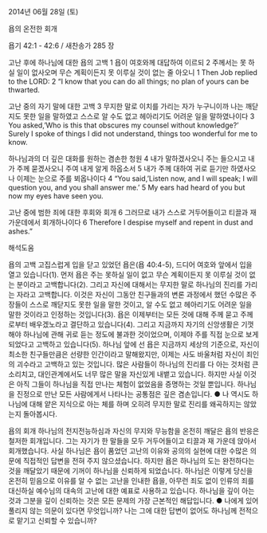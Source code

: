 2014년 06월 28일 (토)

욥의 온전한 회개



욥기 42:1 - 42:6 / 새찬송가 285 장


고난 후에 하나님에 대한 욥의 고백 
1 욥이 여호와께 대답하여 이르되 2 주께서는 못 하실 일이 없사오며 무슨 계획이든지 못 이루실 것이 없는 줄 아오니
1 Then Job replied to the LORD: 2 “I know that you can do all things; no plan of yours can be thwarted.   

고난 중의 자기 말에 대한 고백
3 무지한 말로 이치를 가리는 자가 누구니이까 나는 깨닫지도 못한 일을 말하였고 스스로 알 수도 없고 헤아리기도 어려운 일을 말하였나이다
3 You asked,’Who is this that obscures my counsel without knowledge?’ Surely I spoke of things I did not understand, things too wonderful for me to know.  

하나님과의 더 깊은 대화를 원하는 겸손한 청원 
4 내가 말하겠사오니 주는 들으시고 내가 주께 묻겠사오니 주여 내게 알게 하옵소서 5 내가 주께 대하여 귀로 듣기만 하였사오나 이제는 눈으로 주를 뵈옵나이다
4 “You said,’Listen now, and I will speak; I will question you, and you shall answer me.’ 5 My ears had heard of you but now my eyes have seen you.   

고난 중에 범한 죄에 대한 후회와 회개 
6 그러므로 내가 스스로 거두어들이고 티끌과 재 가운데에서 회개하나이다
6 Therefore I despise myself and repent in dust and ashes.”

해석도움





욥의 고백
고집스럽게 입을 닫고 있었던 욥은(욥 40:4-5), 드디어 여호와 앞에서 입을 열고 있습니다(1). 먼저 욥은 주는 못하실 일이 없고 무슨 계획이든지 못 이루실 것이 없는 분이라고 고백합니다(2). 그리고 자신에 대해서는 무지한 말로 하나님의 진리를 가리는 자라고 고백합니다. 이것은 자신이 그동안 친구들과의 변론 과정에서 했던 수많은 주장들이 스스로 깨닫지도 못한 일을 말한 것이고, 알 수도 없고 헤아리기도 어려운 일을 말한 것이라고 인정하는 것입니다(3). 욥은 이제부터는 모든 것에 대해 주께 묻고 주께로부터 배우겠노라고 결단하고 있습니다(4). 그리고 지금까지 자기의 신앙생활은 기껏해야 하나님에 관해 귀로 듣는 정도에 불과한 것이었으며, 이제야 주를 직접 눈으로 보게 되었다고 고백하고 있습니다(5). 하나님 앞에 선 욥은 지금까지 세상의 기준으로, 자신이 최소한 친구들만큼은 선량한 인간이라고 말해왔지만, 이제는 사도 바울처럼 자신이 죄인의 괴수라고 고백하고 있는 것입니다. 많은 사람들이 하나님의 진리를 다 아는 것처럼 큰소리치고, 대인관계에서도 너무 많은 말을 자신있게 내뱉고 있습니다. 하지만 사실 이것은 아직 그들이 하나님을 직접 만나는 체험이 없었음을 증명하는 것일 뿐입니다. 하나님을 진정으로 만난 모든 사람에게서 나타나는 공통점은 깊은 겸손입니다.
● 나 역시도 하나님에 대해 얕은 지식으로 아는 체를 하며 오히려 무지한 말로 진리를 왜곡하지는 않았는지 돌아봅시다. 

욥의 회개
하나님의 전지전능하심과 자신의 무지와 무능함을 온전히 깨달은 욥의 반응은 철저한 회개입니다. 그는 자기가 한 말들을 모두 거두어들이고 티끌과 재 가운데 앉아서 회개했습니다. 사실 하나님은 욥이 품었던 고난의 이유와 공의의 실현에 대한 수많은 의문에 직접적인 답변을 전혀 주지 않으셨습니다. 하지만 욥은 하나님의 도는 완전하다는 것을 깨달았기 때문에 기꺼이 하나님을 신뢰하게 되었습니다. 하나님은 이렇게 당신을 온전히 믿음으로 이유를 알 수 없는 고난을 인내한 욥을, 아무런 죄도 없이 인류의 죄를 대신하실 예수님의 대속의 고난에 대한 예표로 사용하고 있습니다. 하나님을 깊이 아는 것과 그분을 깊이 신뢰하는 것은 모든 문제의 가장 근본적인 해답입니다.
● 나에게 있어 풀리지 않는 의문이 있다면 무엇입니까? 나는 그에 대한 답변이 없어도 하나님께 전적으로 맡기고 신뢰할 수 있습니까?